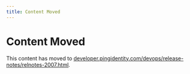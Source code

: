 ```yaml
---
title: Content Moved
---
```

# Content Moved

This content has moved to [developer.pingidentity.com/devops/release-notes/relnotes-2007.html](https://developer.pingidentity.com/devops/release-notes/relnotes-2007.html).
